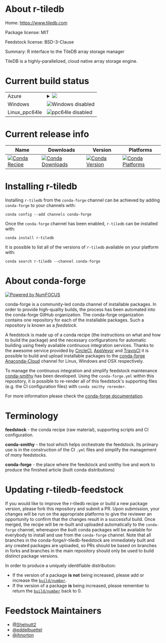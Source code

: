 About r-tiledb
==============

Home: https://www.tiledb.com

Package license: MIT

Feedstock license: BSD-3-Clause

Summary: R interface to the TileDB array storage manager

TileDB is a highly-parallelized, cloud native array storage engine.


Current build status
====================


<table>
    
  <tr>
    <td>Azure</td>
    <td>
      <details>
        <summary>
          <a href="https://dev.azure.com/conda-forge/feedstock-builds/_build/latest?definitionId=8975&branchName=master">
            <img src="https://dev.azure.com/conda-forge/feedstock-builds/_apis/build/status/r-tiledb-feedstock?branchName=master">
          </a>
        </summary>
        <table>
          <thead><tr><th>Variant</th><th>Status</th></tr></thead>
          <tbody><tr>
              <td>linux_r_base3.6</td>
              <td>
                <a href="https://dev.azure.com/conda-forge/feedstock-builds/_build/latest?definitionId=8975&branchName=master">
                  <img src="https://dev.azure.com/conda-forge/feedstock-builds/_apis/build/status/r-tiledb-feedstock?branchName=master&jobName=linux&configuration=linux_r_base3.6" alt="variant">
                </a>
              </td>
            </tr><tr>
              <td>linux_r_base4.0</td>
              <td>
                <a href="https://dev.azure.com/conda-forge/feedstock-builds/_build/latest?definitionId=8975&branchName=master">
                  <img src="https://dev.azure.com/conda-forge/feedstock-builds/_apis/build/status/r-tiledb-feedstock?branchName=master&jobName=linux&configuration=linux_r_base4.0" alt="variant">
                </a>
              </td>
            </tr><tr>
              <td>osx_r_base3.6</td>
              <td>
                <a href="https://dev.azure.com/conda-forge/feedstock-builds/_build/latest?definitionId=8975&branchName=master">
                  <img src="https://dev.azure.com/conda-forge/feedstock-builds/_apis/build/status/r-tiledb-feedstock?branchName=master&jobName=osx&configuration=osx_r_base3.6" alt="variant">
                </a>
              </td>
            </tr><tr>
              <td>osx_r_base4.0</td>
              <td>
                <a href="https://dev.azure.com/conda-forge/feedstock-builds/_build/latest?definitionId=8975&branchName=master">
                  <img src="https://dev.azure.com/conda-forge/feedstock-builds/_apis/build/status/r-tiledb-feedstock?branchName=master&jobName=osx&configuration=osx_r_base4.0" alt="variant">
                </a>
              </td>
            </tr>
          </tbody>
        </table>
      </details>
    </td>
  </tr>
  <tr>
    <td>Windows</td>
    <td>
      <img src="https://img.shields.io/badge/Windows-disabled-lightgrey.svg" alt="Windows disabled">
    </td>
  </tr>
  <tr>
    <td>Linux_ppc64le</td>
    <td>
      <img src="https://img.shields.io/badge/ppc64le-disabled-lightgrey.svg" alt="ppc64le disabled">
    </td>
  </tr>
</table>

Current release info
====================

| Name | Downloads | Version | Platforms |
| --- | --- | --- | --- |
| [![Conda Recipe](https://img.shields.io/badge/recipe-r--tiledb-green.svg)](https://anaconda.org/conda-forge/r-tiledb) | [![Conda Downloads](https://img.shields.io/conda/dn/conda-forge/r-tiledb.svg)](https://anaconda.org/conda-forge/r-tiledb) | [![Conda Version](https://img.shields.io/conda/vn/conda-forge/r-tiledb.svg)](https://anaconda.org/conda-forge/r-tiledb) | [![Conda Platforms](https://img.shields.io/conda/pn/conda-forge/r-tiledb.svg)](https://anaconda.org/conda-forge/r-tiledb) |

Installing r-tiledb
===================

Installing `r-tiledb` from the `conda-forge` channel can be achieved by adding `conda-forge` to your channels with:

```
conda config --add channels conda-forge
```

Once the `conda-forge` channel has been enabled, `r-tiledb` can be installed with:

```
conda install r-tiledb
```

It is possible to list all of the versions of `r-tiledb` available on your platform with:

```
conda search r-tiledb --channel conda-forge
```


About conda-forge
=================

[![Powered by NumFOCUS](https://img.shields.io/badge/powered%20by-NumFOCUS-orange.svg?style=flat&colorA=E1523D&colorB=007D8A)](http://numfocus.org)

conda-forge is a community-led conda channel of installable packages.
In order to provide high-quality builds, the process has been automated into the
conda-forge GitHub organization. The conda-forge organization contains one repository
for each of the installable packages. Such a repository is known as a *feedstock*.

A feedstock is made up of a conda recipe (the instructions on what and how to build
the package) and the necessary configurations for automatic building using freely
available continuous integration services. Thanks to the awesome service provided by
[CircleCI](https://circleci.com/), [AppVeyor](https://www.appveyor.com/)
and [TravisCI](https://travis-ci.com/) it is possible to build and upload installable
packages to the [conda-forge](https://anaconda.org/conda-forge)
[Anaconda-Cloud](https://anaconda.org/) channel for Linux, Windows and OSX respectively.

To manage the continuous integration and simplify feedstock maintenance
[conda-smithy](https://github.com/conda-forge/conda-smithy) has been developed.
Using the ``conda-forge.yml`` within this repository, it is possible to re-render all of
this feedstock's supporting files (e.g. the CI configuration files) with ``conda smithy rerender``.

For more information please check the [conda-forge documentation](https://conda-forge.org/docs/).

Terminology
===========

**feedstock** - the conda recipe (raw material), supporting scripts and CI configuration.

**conda-smithy** - the tool which helps orchestrate the feedstock.
                   Its primary use is in the construction of the CI ``.yml`` files
                   and simplify the management of *many* feedstocks.

**conda-forge** - the place where the feedstock and smithy live and work to
                  produce the finished article (built conda distributions)


Updating r-tiledb-feedstock
===========================

If you would like to improve the r-tiledb recipe or build a new
package version, please fork this repository and submit a PR. Upon submission,
your changes will be run on the appropriate platforms to give the reviewer an
opportunity to confirm that the changes result in a successful build. Once
merged, the recipe will be re-built and uploaded automatically to the
`conda-forge` channel, whereupon the built conda packages will be available for
everybody to install and use from the `conda-forge` channel.
Note that all branches in the conda-forge/r-tiledb-feedstock are
immediately built and any created packages are uploaded, so PRs should be based
on branches in forks and branches in the main repository should only be used to
build distinct package versions.

In order to produce a uniquely identifiable distribution:
 * If the version of a package **is not** being increased, please add or increase
   the [``build/number``](https://conda.io/docs/user-guide/tasks/build-packages/define-metadata.html#build-number-and-string).
 * If the version of a package **is** being increased, please remember to return
   the [``build/number``](https://conda.io/docs/user-guide/tasks/build-packages/define-metadata.html#build-number-and-string)
   back to 0.

Feedstock Maintainers
=====================

* [@Shelnutt2](https://github.com/Shelnutt2/)
* [@eddelbuettel](https://github.com/eddelbuettel/)
* [@ihnorton](https://github.com/ihnorton/)

